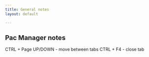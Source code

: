 ```yaml
---
title: General notes
layout: default

---
```


## Pac Manager notes

CTRL + Page UP/DOWN - move between tabs
CTRL + F4 - close tab
